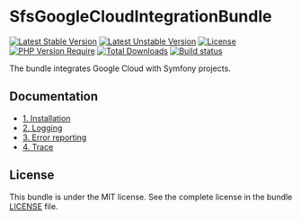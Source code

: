 # SfsGoogleCloudIntegrationBundle

[![Latest Stable Version](https://poser.pugx.org/softspring/google-cloud-integration-bundle/v/stable.svg)](https://packagist.org/packages/softspring/google-cloud-integration-bundle)
[![Latest Unstable Version](https://poser.pugx.org/softspring/google-cloud-integration-bundle/v/unstable.svg)](https://packagist.org/packages/softspring/google-cloud-integration-bundle)
[![License](https://poser.pugx.org/softspring/google-cloud-integration-bundle/license.svg)](https://packagist.org/packages/softspring/google-cloud-integration-bundle)
[![PHP Version Require](http://poser.pugx.org/softspring/google-cloud-integration-bundle/require/php)](https://packagist.org/packages/softspring/google-cloud-integration-bundle)
[![Total Downloads](https://poser.pugx.org/softspring/google-cloud-integration-bundle/downloads)](https://packagist.org/packages/softspring/google-cloud-integration-bundle)
[![Build status](https://github.com/softspring/google-cloud-integration-bundle/actions/workflows/php.yml/badge.svg?branch=5.1)](https://github.com/softspring/google-cloud-integration-bundle/actions/workflows/php.yml)

The bundle integrates Google Cloud with Symfony projects.

## Documentation

* [1. Installation](docs/1_installation.md)
* [2. Logging](docs/2_logging.md)
* [3. Error reporting](docs/3_error_reporting.md)
* [4. Trace](docs/4_trace.md)

## License

This bundle is under the MIT license. See the complete license in the bundle [LICENSE](LICENSE) file.
